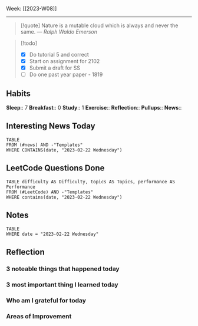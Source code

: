 Week: [[2023-W08]]
- - -
>[!quote]
> Nature is a mutable cloud which is always and never the same.
> — <cite>Ralph Waldo Emerson</cite>

>[!todo]
>- [x] Do tutorial 5 and correct
>- [x] Start on assignment for 2102
>- [x] Submit a draft for SS
>- [ ] Do one past year paper - 1819

## Habits

**Sleep**:: 7
**Breakfast**:: 0
**Study**:: 1
**Exercise**:: 
**Reflection**:: 
**Pullups**::
**News**::

## Interesting News Today

```dataview
TABLE 
FROM (#news) AND -"Templates"
WHERE CONTAINS(date, "2023-02-22 Wednesday") 
```

## LeetCode Questions Done

```dataview
TABLE difficulty AS Difficulty, topics AS Topics, performance AS Performance
FROM (#LeetCode) AND -"Templates"
WHERE contains(date, "2023-02-22 Wednesday") 
```

## Notes

```dataview
TABLE
WHERE date = "2023-02-22 Wednesday"
```

## Reflection

### 3 noteable things that happened today

### 3 most important thing I learned today

### Who am I grateful for today

### Areas of Improvement